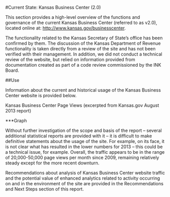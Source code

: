 #Current State: Kansas Business Center (2.0)

This section provides a high-level overview of the functions and governance of the current Kansas Business Center (referred to as v2.0), located online at: http://www.kansas.gov/businesscenter.

The functionality related to the Kansas Secretary of State’s office has been confirmed by them. The discussion of the Kansas Department of Revenue functionality is taken directly from a review of the site and has not been verified with their management. In addition, we did not conduct a technical review of the website, but relied on information provided from documentation created as part of a code review commissioned by the INK Board.


##Use

Information about the current and historical usage of the Kansas Business Center website is provided below. 

Kansas Business Center Page Views 
(excerpted from Kansas.gov August 2013 report)

***Graph

Without further investigation of the scope and basis of the report – several additional statistical reports are provided with it – it is difficult to make definitive statements about the usage of the site. For example, on its face, it is not clear what has resulted in the lower numbers for 2013 – this could be a technical issue, for example. Overall, the traffic appears to be in the range of 20,000-50,000 page views per month since 2009, remaining relatively steady except for the more recent downturn.

Recommendations about analysis of Kansas Business Center website traffic and the potential value of enhanced analytics related to activity occurring on and in the environment of the site are provided in the Recommendations and Next Steps section of this report.
